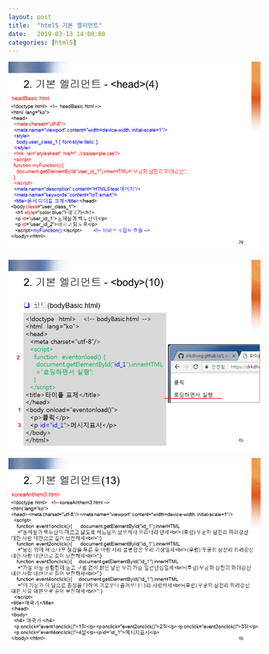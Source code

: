 ```yaml
---
layout: post
title:  "html5 기본 엘리먼트"
date:   2019-03-13 14:00:00 
categories: [html5]
---
```


![Screen html5_0201](https://raw.githubusercontent.com/javaroadmap/javaroadmap.github.io/master/static/img/_posts/homework/html5_0201.png "Screen html5_0201")

![Screen html5_0202](https://raw.githubusercontent.com/javaroadmap/javaroadmap.github.io/master/static/img/_posts/homework/html5_0202.png "Screen html5_0202")

![Screen html5_0203](https://raw.githubusercontent.com/javaroadmap/javaroadmap.github.io/master/static/img/_posts/homework/html5_0203.png "Screen html5_0203")
